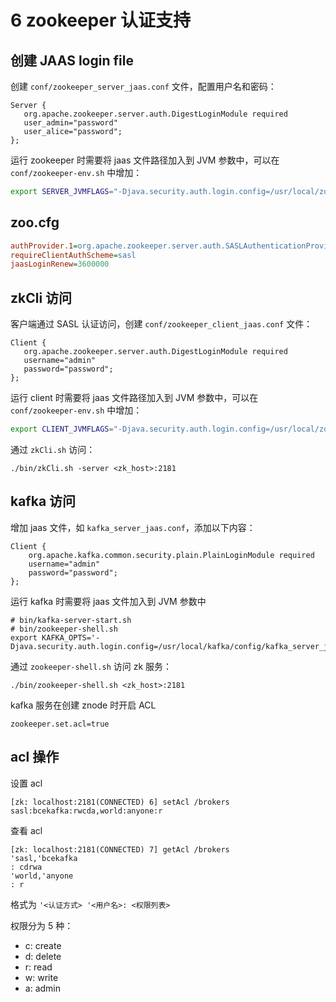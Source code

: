 # 6 zookeeper 认证支持

## 创建 JAAS login file

创建 `conf/zookeeper_server_jaas.conf` 文件，配置用户名和密码：

```
Server {
   org.apache.zookeeper.server.auth.DigestLoginModule required
   user_admin="password"
   user_alice="password";
};
```

运行 zookeeper 时需要将 jaas 文件路径加入到 JVM 参数中，可以在 `conf/zookeeper-env.sh` 中增加：

``` sh
export SERVER_JVMFLAGS="-Djava.security.auth.login.config=/usr/local/zookeeper/conf/zookeeper_server_jaas.conf"
```

## zoo.cfg

``` cfg
authProvider.1=org.apache.zookeeper.server.auth.SASLAuthenticationProvider
requireClientAuthScheme=sasl
jaasLoginRenew=3600000
```

## zkCli 访问

客户端通过 SASL 认证访问，创建 `conf/zookeeper_client_jaas.conf` 文件：

```
Client {
   org.apache.zookeeper.server.auth.DigestLoginModule required
   username="admin"
   password="password";
};
```

运行 client 时需要将 jaas 文件路径加入到 JVM 参数中，可以在 `conf/zookeeper-env.sh` 中增加：

``` sh
export CLIENT_JVMFLAGS="-Djava.security.auth.login.config=/usr/local/zookeeper/conf/zookeeper_client_jaas.conf"
```

通过 `zkCli.sh` 访问：

    ./bin/zkCli.sh -server <zk_host>:2181

## kafka 访问

增加 jaas 文件，如 `kafka_server_jaas.conf`，添加以下内容：

``` jaas
Client {
    org.apache.kafka.common.security.plain.PlainLoginModule required
    username="admin"
    password="password";
};
```

运行 kafka 时需要将 jaas 文件加入到 JVM 参数中

```
# bin/kafka-server-start.sh
# bin/zookeeper-shell.sh
export KAFKA_OPTS='-Djava.security.auth.login.config=/usr/local/kafka/config/kafka_server_jaas.conf'
```

通过 `zookeeper-shell.sh` 访问 zk 服务：

    ./bin/zookeeper-shell.sh <zk_host>:2181

kafka 服务在创建 znode 时开启 ACL

``` jproperties
zookeeper.set.acl=true
```

## acl 操作

设置 acl

    [zk: localhost:2181(CONNECTED) 6] setAcl /brokers sasl:bcekafka:rwcda,world:anyone:r

查看 acl

    [zk: localhost:2181(CONNECTED) 7] getAcl /brokers
    'sasl,'bcekafka
    : cdrwa
    'world,'anyone
    : r

格式为 `'<认证方式> '<用户名>: <权限列表>`

权限分为 5 种：

* c: create
* d: delete
* r: read
* w: write
* a: admin
